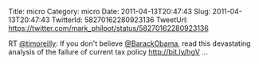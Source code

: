 Title: micro
Category: micro
Date: 2011-04-13T20:47:43
Slug: 2011-04-13T20:47:43
TwitterId: 58270162280923136
TweetUrl: https://twitter.com/mark_philpot/status/58270162280923136

RT [@timoreilly](https://twitter.com/timoreilly): If you don't believe [@BarackObama](https://twitter.com/BarackObama), read this devastating analysis of the failure of current tax policy http://bit.ly/hgV ...